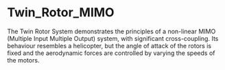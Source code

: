 # Twin_Rotor_MIMO
The Twin Rotor System demonstrates the principles of a non-linear MIMO (Multiple Input Multiple  Output) system, with significant cross-coupling. Its behaviour resembles a helicopter, but the  angle of attack of the rotors is fixed and the aerodynamic forces are controlled by varying the  speeds of the motors.
